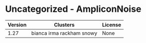 # Uncategorized - AmpliconNoise







| Version | Clusters | License |
| ------- | -------- | ------- |
| 1.27 | bianca irma rackham snowy | None |
